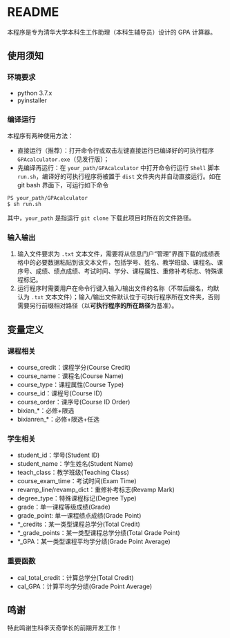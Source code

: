 # README

本程序是专为清华大学本科生工作助理（本科生辅导员）设计的 GPA 计算器。

## 使用须知

### 环境要求

* python 3.7.x
* pyinstaller

### 编译运行

本程序有两种使用方法：

* 直接运行（推荐）：打开命令行或双击左键直接运行已编译好的可执行程序 `GPAcalculator.exe`（见发行版）；
* 先编译再运行：在 `your_path/GPAcalculator` 中打开命令行运行 `Shell` 脚本 `run.sh`，编译好的可执行程序将被置于 `dist` 文件夹内并自动直接运行。如在 git bash 界面下，可运行如下命令
```
PS your_path/GPAcalculator
$ sh run.sh
```
其中，`your_path` 是指运行 `git clone` 下载此项目时所在的文件路径。

### 输入输出

1. 输入文件要求为 `.txt` 文本文件，需要将从信息门户“管理”界面下载的成绩表格中的必要数据粘贴到该文本文件，包括学号、姓名、教学班级、课程名、课序号、成绩、绩点成绩、考试时间、学分、课程属性、重修补考标志、特殊课程标记。
2. 运行程序时需要用户在命令行键入输入/输出文件的名称（不带后缀名，均默认为 `.txt` 文本文件）；输入/输出文件默认位于可执行程序所在文件夹，否则需要另行前缀相对路径（以**可执行程序的所在路径**为基准）。

## 变量定义

### 课程相关

* course_credit：课程学分(Course Credit)
* course_name：课程名(Course Name)
* course_type：课程属性(Course Type)
* course_id：课程号(Course ID)
* course_order：课序号(Course ID Order)
* bixian_*：必修+限选
* bixianren_*：必修+限选+任选

### 学生相关

* student_id：学号(Student ID)
* student_name：学生姓名(Student Name)
* teach_class：教学班级(Teaching Class)
* course_exam_time：考试时间(Exam Time)
* revamp_line/revamp_dict：重修补考标志(Revamp Mark)
* degree_type：特殊课程标记(Degree Type)
* grade：单一课程等级成绩(Grade)
* grade_point: 单一课程绩点成绩(Grade Point)
* *_credits：某一类型课程总学分(Total Credit)
* *_grade_points：某一类型课程总学分绩(Total Grade Point)
* *_GPA：某一类型课程平均学分绩(Grade Point Average)

### 重要函数

* cal_total_credit：计算总学分(Total Credit)
* cal_GPA：计算平均学分绩(Grade Point Average)

## 鸣谢

特此鸣谢生科李天奇学长的前期开发工作！
